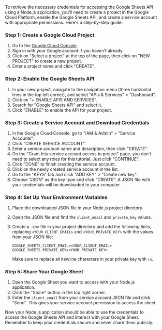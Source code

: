 To retrieve the necessary credentials for accessing the Google Sheets API using a Node.js application, you'll need to create a project in the Google Cloud Platform, enable the Google Sheets API, and create a service account with appropriate permissions. Here's a step-by-step guide:

### Step 1: Create a Google Cloud Project
1. Go to the [Google Cloud Console](https://console.cloud.google.com/).
2. Sign in with your Google account if you haven't already.
3. Click on "Select a project" at the top of the page, then click on "NEW PROJECT" to create a new project.
4. Enter a project name and click "CREATE".

### Step 2: Enable the Google Sheets API
1. In your new project, navigate to the navigation menu (three horizontal lines in the top left corner), and select "APIs & Services" > "Dashboard".
2. Click on "+ ENABLE APIS AND SERVICES".
3. Search for "Google Sheets API" and select it.
4. Click "ENABLE" to enable the API for your project.

### Step 3: Create a Service Account and Download Credentials
1. In the Google Cloud Console, go to "IAM & Admin" > "Service Accounts".
2. Click "CREATE SERVICE ACCOUNT".
3. Enter a service account name and description, then click "CREATE".
4. On the "Grant this service account access to project" page, you don't need to select any roles for this tutorial. Just click "CONTINUE".
5. Click "DONE" to finish creating the service account.
6. Click on the newly created service account in the list.
7. Go to the "KEYS" tab and click "ADD KEY" > "Create new key".
8. Choose "JSON" as the key type and click "CREATE". A JSON file with your credentials will be downloaded to your computer.

### Step 4: Set Up Your Environment Variables
1. Place the downloaded JSON file in your Node.js project directory.
2. Open the JSON file and find the `client_email` and `private_key` values.
3. Create a `.env` file in your project directory and add the following lines, replacing `<YOUR_CLIENT_EMAIL>` and `<YOUR_PRIVATE_KEY>` with the values from your JSON file:

   ```env
   GOOGLE_SHEETS_CLIENT_EMAIL=<YOUR_CLIENT_EMAIL>
   GOOGLE_SHEETS_PRIVATE_KEY=<YOUR_PRIVATE_KEY>
   ```

   Make sure to replace all newline characters in your private key with `\n`.

### Step 5: Share Your Google Sheet
1. Open the Google Sheet you want to access with your Node.js application.
2. Click the "Share" button in the top right corner.
3. Enter the `client_email` from your service account JSON file and click "Send". This gives your service account permission to access the sheet.

Now your Node.js application should be able to use the credentials to access the Google Sheets API and interact with your Google Sheet. Remember to keep your credentials secure and never share them publicly.